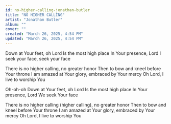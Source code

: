 ```yaml
---
id: no-higher-calling-jonathan-butler
title: "NO HIGHER CALLING"
artist: "Jonathan Butler"
album: ""
cover: ""
created: "March 26, 2025, 4:54 PM"
updated: "March 26, 2025, 4:54 PM"
---
```


Down at Your feet, oh Lord
Is the most high place
In Your presence, Lord
I seek your face, seek your face

There is no higher calling, no greater honor
Then to bow and kneel before Your throne
I am amazed at Your glory, embraced by Your mercy
Oh Lord, I live to worship You

Oh-oh-oh
Down at Your feet, oh Lord
Is the most high place
In Your presence, Lord
We seek Your face

There is no higher calling (higher calling), no greater honor
Then to bow and kneel before Your throne
I am amazed at Your glory, embraced by Your mercy
Oh Lord, I live to worship You
